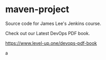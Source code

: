# maven-project
Source code for James Lee's Jenkins course.

Check out our Latest DevOps PDF book.

https://www.level-up.one/devops-pdf-book

a
